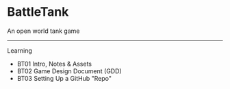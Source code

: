 # BattleTank
An open world tank game

---
Learning

* BT01 Intro, Notes & Assets
* BT02 Game Design Document (GDD)
* BT03 Setting Up a GitHub "Repo"